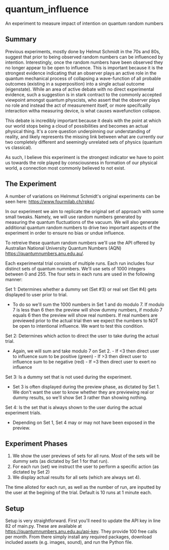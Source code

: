 # quantum_influence
An experiment to measure impact of intention on quantum random numbers

## Summary

Previous experiments, mostly done by Helmut Schmidt in the 70s and 80s, suggest that prior to being observed random numbers can be influenced by intention. Interestingly, once the random numbers have been observed they no longer appear to be open to influence. This is important because it is the strongest evidence indicating that an observer plays an active role in the quantum mechanical process of collapsing a wave-function of all probable outcomes (existing in a superposition) into a single actual outcome (eigenstate). While an area of active debate with no direct experimental evidence, such a suggestion is in stark contract to the commonly accepted viewpoint amongst quantum physcists, who assert that the observer plays no role and instead the act of measurement itself, or more specifcailly interaction witha measuring device, is what causes wavefunction collapse.

This debate is incredibly important because it deals with the point at which our world stops being a cloud of possibilities and becomes an actual physical thing. It's a core question underpinning our understanding of reality, and likely represents the missing link between what are currently our two completely different and seemingly unrelated sets of physics (quantum vs classical). 

As such, I believe this experiment is the strongest indicator we have to point us towards the role played by consciousness in formation of our physical world, a connection most commonly believed to not exist. 


## The Experiment

A number of variations on Helmmut Schmidt's original experiments can be seen here: https://www.fourmilab.ch/rpkp/.

In our experiment we aim to replicate the original set of approach with some small tweaks. Namely, we will use random numbers generated by measuring the quantum fluctuations of the vacuum. We will also generate additional quantum random numbers to drive two important aspects of the experiment in order to ensure no bias or undue influence. 

To retreive these quantum random numbers we'll use the API offered by Australian National University Quantum Numbers (AQN) https://quantumnumbers.anu.edu.au/.

Each experimental trial consists of multiple runs. Each run includes four distinct sets of quantum nummbers. We'll use sets of 1000 integers between 0 and 255. The four sets in each runs are used in the following manner:

Set 1: Determines whether a dummy set (Set #3) or real set (Set #4) gets displayed to user prior to trial.
  - To do so we'll sum the 1000 numbers in Set 1 and do modulo 7. If modulo 7 is less than 6 then the preview will show dummy numbers, if modulo 7 equals 6 then the preview will show real numbers. If real numbers are previewed prior to the actual trial then we expect the numbers to NOT be open to intentional influence. We want to test this condition.

Set 2: Determines which action to direct the user to take during the actual trial. 
  - Again, we will sum and take modulo 7 on Set 2.
		- If <3 then direct user to influence sum to be positive (green)
		- If >3 then direct user to influence sum to be negative (red)
		- If =3 then direct user to exert no influence

Set 3: Is a dummy set that is not used during the experiment.
  - Set 3 is often displayed during the preview phase, as dictated by Set 1. We don't want the user to know whether they are previewing real or dummy results, so we'll show Set 3 rather than showing nothing.

Set 4: Is the set that is always shown to the user during the actual experiment trials. 
  - Depending on Set 1, Set 4 may or may not have been exposed in the preview.

## Experiment Phases

1. We show the user previews of sets for all runs. Most of the sets will be dummy sets (as dictated by Set 1 for that run).
2. For each run (set) we instruct the user to perform a specific action (as dictated by Set 2)
3. We display actual results for all sets (which are always set 4).

The time alloted for each run, as well as the number of run, are inputted by the user at the begining of the trial. Default is 10 runs at 1 minute each.


## Setup

Setup is very straightforward. First you'll need to update the API key in line 82 of main.py. These are available at https://quantumnumbers.anu.edu.au/api-key. They provide 100 free calls per month. From there simply install any required packages, download included assets (e.g. images, sound), and run the Python file.
